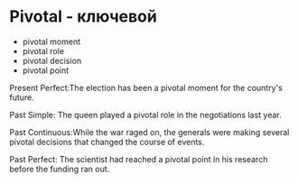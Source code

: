 # Pivotal - ключевой

- pivotal moment
- pivotal role
- pivotal decision
- pivotal point

Present Perfect:The election has been a pivotal moment for the country's future.

Past Simple: The queen played a pivotal role in the negotiations last year.

Past Continuous:While the war raged on, the generals were making several pivotal decisions that changed the course of events.

Past Perfect: The scientist had reached a pivotal point in his research before the funding ran out.
